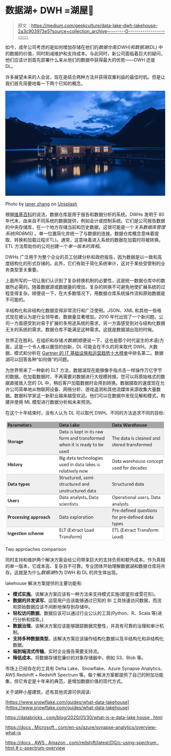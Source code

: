# 数据湖+ DWH =湖屋💙

> 原文：<https://medium.com/geekculture/data-lake-dwh-lakehouse-2a3c903973e5?source=collection_archive---------0----------------------->

如今，成年公司考虑的是如何增加存储在他们的*数据仓库(DWH)和数据湖(DL)* 中的数据的价值，同时削减维护和支持成本。与此同时，新公司面临着巨大的疑问，他们应该计划首先部署什么来从他们的数据中获得最大的优势——DWH 还是 DL。

许多展望未来的人会说，现在是结合两种方法并获得双重利益的最佳时机。但是让我们首先简要地看一下两个已知的概念。

![](img/922d7db7287eabc239dfc95fcdf4e56f.png)

Photo by [janer zhang](https://unsplash.com/@janerzhang?utm_source=medium&utm_medium=referral) on [Unsplash](https://unsplash.com?utm_source=medium&utm_medium=referral)

根据[维基百科](https://en.wikipedia.org/wiki/Data_warehouse)的说法，数据仓库是用于报告和数据分析的系统。DWHs 发明于 80 年代末，由来自不同系统的数据提供，例如会计或控制系统。它们是公司报告数据的中央存储库，在一个地方存储当前和历史数据，这很可能是一个*关系数据库管理系统(RDBMS)* 。单一位置简化并统一了与数据的连接。数据仓库概念意味着提取、转换和加载过程(ETL)。通常，这意味着进入系统的数据在加载时将被转换。ETL 方法帮助你的公司创建一个*单一版本的真相*。

DWHs 广泛用于为整个企业的员工创建分析和政府报告，因为数据是以一致和高度结构化的形式存储的。此外，它们有助于简化系统审计，这对于某些受管制的业务类型至关重要。

上面所写的一切让我们认识到了复杂转换机制的必要性，这是统一数据仓库中的数据所必需的。随着数据源或数据量的增加，复杂的转换不可避免地使扩展系统的过程变得复杂。顺便说一下，在大多数情况下，用数据仓库系统操作流和原始数据是不可能的。

半结构化和非结构化数据变得非常流行和广泛使用。JSON、XML 和其他一些格式现在被认为是行业领导者。数据量显著增加。2010 年代出现了一个新问题。公司一方面感受到对易于扩展的多用途系统的需求，另一方面感受到对与结构化数据无关的系统的需求。数据仓库不能满足这种需求。这就是数据湖出现的时候。

世界正在胜利。在组织和存储*大数据*(顺便说一下，这也是那个时代诞生的术语)方面，这是一个令人难以置信的创新，DL 可能会在不久的将来取代 DWH。大数据、模式和分析在 [Gartner 的 IT 基础设施和运营趋势十大榜单](https://www.computerworld.com/article/2497348/gartner-s-top-10-it-challenges-include-exiting-baby-boomers--big-data.html)中排名第二。数据湖可以回答各种“如何做”的问题。

为世界带来了一种新的 ELT 方法，数据湖现在能够像手指点击一样操作万亿字节的数据。在加载数据时，不再需要对数据进行大规模转换。您可以将原始格式的数据直接放入您的 DL 中，稍后客户加载数据时会用到转换。数据摄取的速度现在允许公司简单地从物联网设备、网络分析、游戏遥测和其他流媒体来源收集大量数据。数据科学家这一新职业越来越受欢迎。他们可以在数据中发现见解和模式，构建并使用 ML 模型进行数据分析和未来预测。

在这个十年结束时，没有人认为 DL 可以取代 DWH。不同的方法追求不同的目标:

![](img/f45d41eb24e61cf73f6902e651140e0a.png)

Two approaches comparison

同时支持和维护两个解决方案会给公司带来巨大的支持负担和额外成本。作为真相的单一版本，它成本高、复杂且不可靠。专业团体开始理解数据湖和数据仓库将共存。这就是为什么*数据湖*作为 DWH 和 DL 的共生体出现。

lakehouse 解决方案提供的主要功能有:

*   **模式实施**。该解决方案应该有一种方法来支持模式实施(即星形或雪花形)。
*   **数据的并发读写**。运营用户应该能够通过已知的 BI 工具快速访问数据，而流和原始数据应该不间断地保存到存储中。
*   **轻松访问数据**。数据应该可以通过行业公认的工具(Python、R、Scala 等)进行分析和探索。).
*   **数据治理**。该解决方案应该能够跟踪数据完整性，并具有可靠的治理和审计机制。
*   **支持多种数据类型**。该解决方案应该操作结构化数据以及半结构化和非结构化数据。
*   **端到端流式传输**。实时企业报告需要支持流。
*   **降低成本**。将数据存储在廉价的对象存储器中，例如 S3、Blob 等。

市场上已经存在的工具有 Delta Lake、Snowflake、Azure Synapse Analytics、AWS Redshift + Redshift Spectrum 等。每个解决方案都提供了自己的附加功能集，但它肯定是十年来的典范，是增加数据价值的现代方式。

关于湖畔小屋建筑，还有其他资源可供阅读:

[https://www.snowflake.com/guides/what-data-lakehouse](https://www.snowflake.com/guides/what-data-lakehouse)

[https://databricks . com/blog/2020/01/30/what-is-a-data-lake house . html](https://databricks.com/blog/2020/01/30/what-is-a-data-lakehouse.html)

[https://docs . Microsoft . com/en-us/azure/synapse-analytics/overview-what-is](https://docs.microsoft.com/en-us/azure/synapse-analytics/overview-what-is)

[https://docs . AWS . Amazon . com/redshift/latest/DG/c-using-spectrum . html # c-spectrum-overview](https://docs.aws.amazon.com/redshift/latest/dg/c-using-spectrum.html#c-spectrum-overview)
